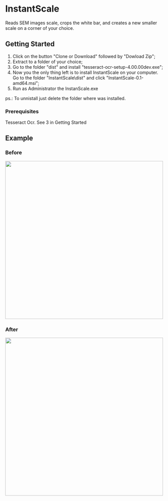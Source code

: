 # InstantScale
Reads SEM images scale, crops the white bar, and creates a new smaller scale on a corner of your choice.

## Getting Started

1. Click on the button "Clone or Download" followed by "Dowload Zip";
2. Extract to a folder of your choice;
3. Go to the folder "dist" and install "tesseract-ocr-setup-4.00.00dev.exe";
4. Now you the only thing left is to install InstantScale on your computer. Go to the folder "InstantScale\dist" and click "InstantScale-0.1-amd64.msi"; 
5. Run as Administrator the InstanScale.exe

ps.: To unnistall just delete the folder where was installed.

### Prerequisites

Tesseract Ocr. See 3 in Getting Started

## Example
### Before
<img src="http://i.imgur.com/62LpuB6.png" width="500">

### After
<img src="http://i.imgur.com/NdoLOkH.png" width="500">
